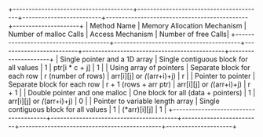 +--------------------------------------+----------------------------------------+-------------------------+---------------------------------------------+---------------------+
|            Method Name               |      Memory Allocation Mechanism       | Number of malloc Calls  |           Access Mechanism                  | Number of free Calls|
+--------------------------------------+----------------------------------------+-------------------------+---------------------------------------------+---------------------+
| Single pointer and a 1D array        | Single contiguous block for all values | 1                       | ptr[i * c + j]                              | 1                   |
| Using array of pointers              | Separate block for each row            | r (number of rows)      | arr[i][j] or *(*(arr+i)+j)                  | r                   |
| Pointer to pointer                   | Separate block for each row            | r + 1 (rows + arr ptr)  | arr[i][j] or *(*(arr+i)+j)                  | r + 1               |
| Double pointer and one malloc        | One block for all (data + pointers)    | 1                       | arr[i][j] or *(*(arr+i)+j)                  | 0                   |
| Pointer to variable length array     | Single contiguous block for all values | 1                       | (*arr)[i][j]                                | 1                   |
+--------------------------------------+----------------------------------------+-------------------------+---------------------------------------------+---------------------+
